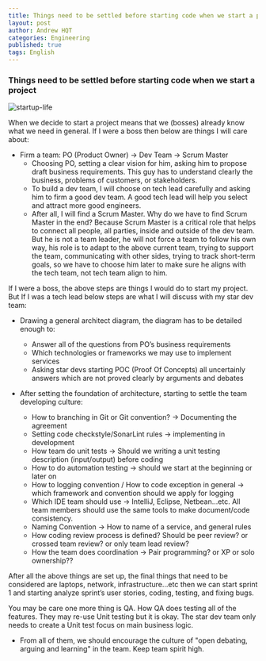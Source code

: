 ```yaml
---
title: Things need to be settled before starting code when we start a project
layout: post
author: Andrew HQT
categories: Engineering
published: true
tags: English
---
```

### Things need to be settled before starting code when we start a project

![startup-life]({{site.baseurl}}/images/startup-life.png])<br/>

When we decide to start a project means that we (bosses) already know what we need in general. If I were a boss then below are things I will care about:

- Firm a team: PO (Product Owner) -> Dev Team -> Scrum Master
    - Choosing PO, setting a clear vision for him, asking him to propose draft business requirements. This guy has to understand clearly the business, problems of customers, or stakeholders. 
    - To build a dev team, I will choose on tech lead carefully and asking him to firm a good dev team. A good tech lead will help you select and attract more good engineers. 
    - After all, I will find a Scrum Master. Why do we have to find Scrum Master in the end? Because Scrum Master is a critical role that helps to connect all people, all parties, inside and outside of the dev team. But he is not a team leader, he will not force a team to follow his own way, his role is to adapt to the above current team, trying to support the team, communicating with other sides, trying to track short-term goals, so we have to choose him later to make sure he aligns with the tech team, not tech team align to him. 

If I were a boss, the above steps are things I would do to start my project. But If I was a tech lead below steps are what I will discuss with my star dev team:

- Drawing a general architect diagram, the diagram has to be detailed enough to:
    
    -  Answer all of the questions from PO’s business requirements
    -  Which technologies or frameworks we may use to implement services
    -  Asking star devs starting POC (Proof Of Concepts) all uncertainly answers which are not proved clearly by arguments and debates
    
- After setting the foundation of architecture, starting to settle the team developing culture:

    - How to branching in Git or Git convention? -> Documenting the agreement
    - Setting code checkstyle/SonarLint rules -> implementing in development
    - How team do unit tests -> Should we writing a unit testing description (input/output) before coding
    - How to do automation testing -> should we start at the beginning or later on
    - How to logging convention / How to code exception in general -> which framework and convention should we apply for logging
    - Which IDE team should use -> IntelliJ, Eclipse, Netbean…etc. All team members should use the same tools to make document/code consistency. 
    - Naming Convention -> How to name of a service, and general rules
    - How coding review process is defined? Should be peer review? or crossed team review? or only team lead review?
    - How the team does coordination -> Pair programming? or XP or solo ownership??

After all the above things are set up, the final things that need to be considered are laptops, network, infrastructure...etc then we can start sprint 1 and starting analyze sprint’s user stories, coding, testing, and fixing bugs. 

You may be care one more thing is QA. How QA does testing all of the features. They may re-use Unit testing but it is okay. The star dev team only needs to create a Unit test focus on main business logic.

- From all of them, we should encourage the culture of "open debating, arguing and learning" in the team. Keep team spirit high.
